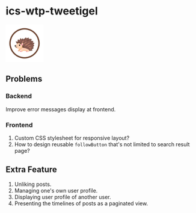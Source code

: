# ics-wtp-tweetigel


<img src="tweetigel-frontend/public/tweetigel_logo.png" alt="Tweetigel Logo" width="100"/>

## Problems

### Backend
Improve error messages display at frontend.

### Frontend
1. Custom CSS stylesheet for responsive layout?
2. How to design reusable <code>followButton</code> that's not limited to search result page?

## Extra Feature
1. Unliking posts.
2. Managing one's own user profile.
3. Displaying user profile of another user.
4. Presenting the timelines of posts as a paginated view.